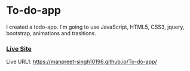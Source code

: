 # To-do-app

I created a todo-app. I'm going to use JavaScript, HTML5, CSS3, jquery, bootstrap, animations and trasitions.

### [Live Site](https://manpreet-singh10196.github.io/To-do-app/)

Live URL1: https://manpreet-singh10196.github.io/To-do-app/



